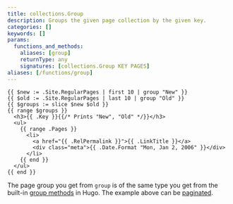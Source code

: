 ```yaml
---
title: collections.Group
description: Groups the given page collection by the given key.
categories: []
keywords: []
params:
  functions_and_methods:
    aliases: [group]
    returnType: any
    signatures: [collections.Group KEY PAGES]
aliases: [/functions/group]
---
```


```go-html-template
{{ $new := .Site.RegularPages | first 10 | group "New" }}
{{ $old := .Site.RegularPages | last 10 | group "Old" }}
{{ $groups := slice $new $old }}
{{ range $groups }}
  <h3>{{ .Key }}{{/* Prints "New", "Old" */}}</h3>
  <ul>
    {{ range .Pages }}
      <li>
        <a href="{{ .RelPermalink }}">{{ .LinkTitle }}</a>
        <div class="meta">{{ .Date.Format "Mon, Jan 2, 2006" }}</div>
      </li>
    {{ end }}
  </ul>
{{ end }}
```

The page group you get from `group` is of the same type you get from the built-in [group methods](/quick-reference/page-collections/#group) in Hugo. The example above can be [paginated](/templates/pagination/).
